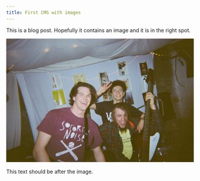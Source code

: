 ```yaml
---
title: First CMS with images
---
```

T﻿his is a blog post. Hopefully it contains an image and it is in the right spot. 

![the boys at a house show](brendan-seyka-1.jpg "This is the image title. ")

T﻿his text should be after the image.